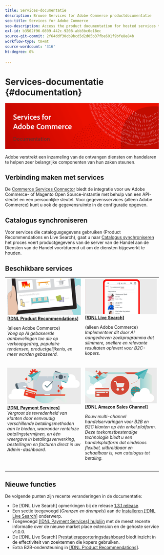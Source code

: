 ```yaml
---
title: Services-documentatie
description: Browse Services for Adobe Commerce productdocumentatie
seo-title: Services for Adobe Commerce
seo-description: Access the product documentation for hosted services that help Adobe Commerce and Magento Open Source merchants support key components of their business.
exl-id: b3502f96-0809-442c-9208-abb3bc6e18ec
source-git-commit: 2f64ddf30cb9bcd5d2d05b37fbe601f9bfe8e84b
workflow-type: tm+mt
source-wordcount: '316'
ht-degree: 0%

---
```


# Services-documentatie {#documentation}

![Services voor Adobe Commerce](./assets/banner-services-home.png)

Adobe verstrekt een inzameling van de ontvangen diensten om handelaren te helpen zeer belangrijke componenten van hun zaken steunen.

## Verbinding maken met services

De [Commerce Services Connector](https://docs.magento.com/user-guide/system/saas.html) biedt de integratie voor uw Adobe Commerce- of Magento Open Source-instantie met behulp van een API-sleutel en een persoonlijke sleutel. Voor gegevensservices (alleen Adobe Commerce) kunt u ook de gegevensruimte in de configuratie opgeven.

## Catalogus synchroniseren

Voor services die catalogusgegevens gebruiken (Product Recommendations en Live Search), gaat u naar [Catalogus synchroniseren](https://docs.magento.com/user-guide/system/catalog-sync.html) het proces voert productgegevens van de server van de Handel aan de Diensten van de Handel voortdurend uit om de diensten bijgewerkt te houden.

## Beschikbare services

<table>
<tr>
   <td valign="top">
       <img alt="[!UICONTROL Product Recommendations]" src="assets/product-recs.png" />
    <div><a href="https://docs.magento.com/user-guide/recommendations/overview.html">
    <strong>[!DNL Product Recommendations]</strong></a>
    </div>
    <p>(alleen Adobe Commerce)<br><em>Voeg op AI gebaseerde aanbevelingen toe die op verkoopgedrag, populaire tendensen, productgelijkenis, en meer worden gebaseerd.</em></p>
    <br>
  </td>
  <td valign="top">
      <img alt="[!DNL Live Search]" src="assets/live-search.png" />
    <div>
    <a href="https://experienceleague.adobe.com/docs/commerce-merchant-services/live-search/overview.html"><strong>[!DNL Live Search]</strong></a>
    </div>
    <p>(alleen Adobe Commerce)<br><em>Implementeer dit door AI aangedreven zoekprogramma dat slimmere, snellere en relevante resultaten oplevert voor B2C-kopers.</em></p>
    <br>
  </td>
</tr>
<tr>
  <td valign="top">
    <img alt="[!DNL Payment Services]" src="assets/payment-services.png"/>
    <div>
    <a href="https://experienceleague.adobe.com/docs/commerce-merchant-services/payment-services/guide-overview.html"><strong>[!DNL Payment Services]</strong></a>
    </div>
    <em>Vergroot de tevredenheid van klanten door eenvoudig verschillende betalingsmethoden aan te bieden, waaronder renteloze betalingstermijnen, en één weergave in betalingsverwerking, bestellingen en facturen direct in uw Admin-dashboard.</em>
    <br>
  </td>
    <td valign="top">
       <img alt="Amazon-verkoopkanaal" src="assets/amazon-channel.png" />
    <div><a href="https://experienceleague.adobe.com/docs/commerce-channels/amazon/guide-overview.html">
    <strong>[!DNL Amazon Sales Channel]</strong></a>
    </div>
    <p><em>Bouw multi-channel handelservaringen voor B2B en B2C klanten op één enkel platform. Deze toekomstbestendige technologie biedt u een handelsplatform dat eindeloos flexibel, uitbreidbaar en schaalbaar is, van catalogus tot betaling.</em></p>
    <br>
  </td>
</tr>
</table>

## Nieuwe functies

De volgende punten zijn recente veranderingen in de documentatie:

* De [!DNL Live Search] opmerkingen bij de release [1.3.1 release](/help/live-search/release-notes.md).
* Een sectie toegevoegd (_Grenzen en drempels_) aan de [Installeren [!DNL Live Search]](/help/live-search/install.md) onderwerp.
* Toegevoegd [[!DNL Payment Services] hulplijn](/help/payment-services/guide-overview.md) met de meest recente informatie over de nieuwe market place extension en de gehoste service v1.0.0.
* De [!DNL Live Search] [Prestatierapporteringsdashboard](/help/live-search/performance.md) biedt inzicht in de effectiviteit van zoektermen die kopers gebruiken.
* Extra B2B-ondersteuning in [[!DNL Product Recommendations]](https://docs.magento.com/user-guide/recommendations/overview.html).
